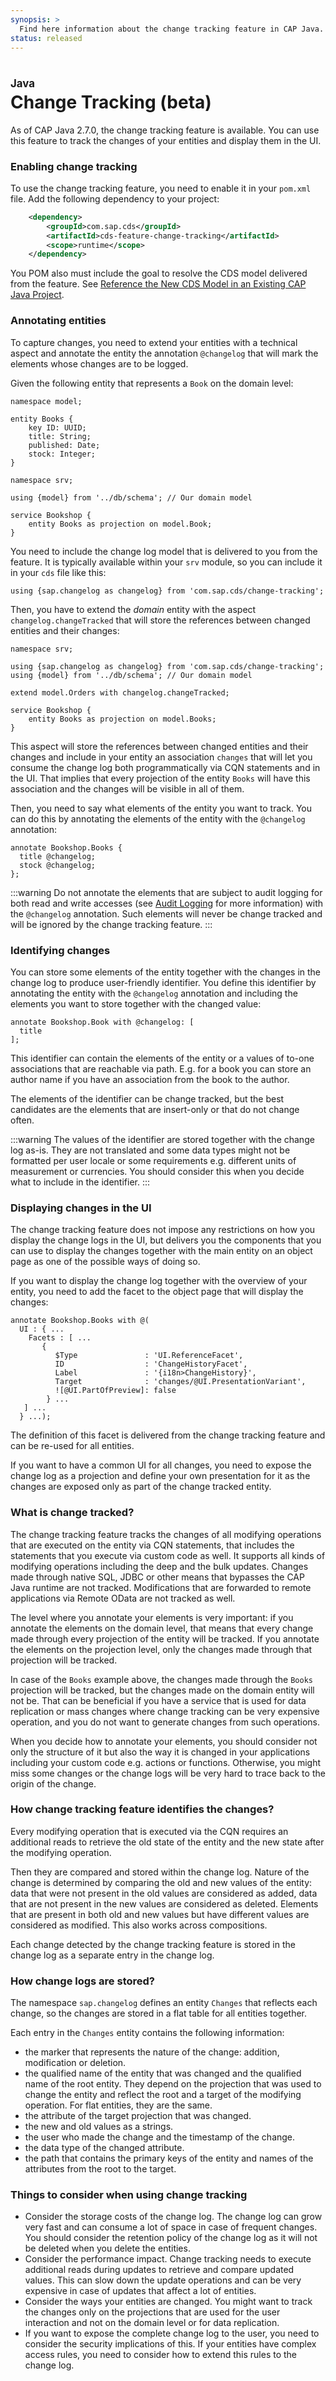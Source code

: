 ```yaml
---
synopsis: >
  Find here information about the change tracking feature in CAP Java.
status: released
---
```


# Change Tracking (beta)
<style scoped>
  h1:before {
    content: "Java"; display: block; font-size: 60%; margin: 0 0 .2em;
  }
</style>

As of CAP Java 2.7.0, the change tracking feature is available. You can use this feature to track the changes of your entities and display them in the UI.

### Enabling change tracking

To use the change tracking feature, you need to enable it in your `pom.xml` file. Add the following dependency to your project:

```xml
    <dependency>
	    <groupId>com.sap.cds</groupId>
		<artifactId>cds-feature-change-tracking</artifactId>
		<scope>runtime</scope>
    </dependency>
```

You POM also must include the goal to resolve the CDS model delivered from the feature. See [Reference the New CDS Model in an Existing CAP Java Project](./plugins#reference-the-new-cds-model-in-an-existing-cap-java-project).

### Annotating entities

To capture changes, you need to extend your entities with a technical aspect and annotate the entity 
the annotation `@changelog` that will mark the elements whose changes are to be logged.

Given the following entity that represents a `Book` on the domain level:

```cds
namespace model;

entity Books {
    key ID: UUID;
    title: String;
    published: Date;
    stock: Integer;
}
```

```cds
namespace srv;

using {model} from '../db/schema'; // Our domain model

service Bookshop {
    entity Books as projection on model.Book;
}
```

You need to include the change log model that is delivered to you from the feature. It is typically available within 
your `srv` module, so you can include it in your `cds` file like this:

```cds
using {sap.changelog as changelog} from 'com.sap.cds/change-tracking';
```

Then, you have to extend the _domain_ entity with the aspect `changelog.changeTracked` that will store the references 
between changed entities and their changes:

```cds
namespace srv;

using {sap.changelog as changelog} from 'com.sap.cds/change-tracking';
using {model} from '../db/schema'; // Our domain model

extend model.Orders with changelog.changeTracked;

service Bookshop {
    entity Books as projection on model.Books;
}
```

This aspect will store the references between changed entities and their changes and include in your entity 
an association `changes` that will let you consume the change log both programmatically via CQN statements and in the UI. 
That implies that every projection of the entity `Books` will have this association and the changes will be 
visible in all of them.

Then, you need to say what elements of the entity you want to track. You can do this by annotating the elements 
of the entity with the `@changelog` annotation:

```cds
annotate Bookshop.Books {
  title @changelog;
  stock @changelog;
};
```

:::warning
Do not annotate the elements that are subject to audit logging for both read and write accesses 
(see [Audit Logging](./auditlog) for more information)
with the `@changelog` annotation. Such elements will never be change tracked and will be ignored by the change tracking feature.
:::

### Identifying changes

You can store some elements of the entity together with the changes in the change log to produce user-friendly identifier. 
You define this identifier by annotating the entity with the `@changelog` annotation and including the elements you want
to store together with the changed value:

```cds
annotate Bookshop.Book with @changelog: [
  title
];
```
This identifier can contain the elements of the entity or a values of to-one associations that are reachable via path. 
E.g. for a book you can store an author name if you have an association from the book to the author.

The elements of the identifier can be change tracked, but the best candidates are the elements 
that are insert-only or that do not change often. 

:::warning
The values of the identifier are stored together with the change log as-is. They are not translated and some data types might 
not be formatted per user locale or some requirements e.g. different units of measurement or currencies. 
You should consider this when you decide what to include in the identifier.
:::

### Displaying changes in the UI

The change tracking feature does not impose any restrictions on how you display the change logs in the UI, but delivers
you the components that you can use to display the changes together with the main entity on an object page as one of the
possible ways of doing so.

If you want to display the change log together with the overview of your entity, you need to add the facet
to the object page that will display the changes:

```cds
annotate Bookshop.Books with @(
  UI : { ...
    Facets : [ ...
       {
          $Type               : 'UI.ReferenceFacet',
          ID                  : 'ChangeHistoryFacet',
          Label               : '{i18n>ChangeHistory}',
          Target              : 'changes/@UI.PresentationVariant',
          ![@UI.PartOfPreview]: false
        } ...
   ] ...
  } ...);
```

The definition of this facet is delivered from the change tracking feature and can be re-used for all entities.

If you want to have a common UI for all changes, you need to expose the change log as a projection and define
your own presentation for it as the changes are exposed only as part of the change tracked entity.

### What is change tracked?

The change tracking feature tracks the changes of all modifying operations that are executed on the entity via CQN statements, 
that includes the statements that you execute via custom code as well. It supports all kinds of modifying operations 
including the deep and the bulk updates. Changes made through native SQL, JDBC or other means that bypasses the CAP Java runtime are not tracked. 
Modifications that are forwarded to remote applications via Remote OData are not tracked as well.  

The level where you annotate your elements is very important: if you annotate the elements on the domain level,
that means that every change made through every projection of the entity will be tracked. If you annotate the elements
on the projection level, only the changes made through that projection will be tracked.

In case of the `Books` example above, the changes made through the `Books` projection will be tracked, but the changes
made on the domain entity will not be. That can be beneficial if you have a service that is used for data replication
or mass changes where change tracking can be very expensive operation, and you do not want to generate changes from such operations.

When you decide how to annotate your elements, you should consider not only the structure of it but also the way it is changed
in your applications including your custom code e.g. actions or functions. Otherwise, you might miss some changes or the change logs 
will be very hard to trace back to the origin of the change. 

### How change tracking feature identifies the changes?

Every modifying operation that is executed via the CQN requires an additional reads to retrieve the old state 
of the entity and the new state after the modifying operation.

Then they are compared and stored within the change log. Nature of the change is determined by comparing the old and new 
values of the entity: data that were not present in the old values are considered as added, data that are not present in 
the new values are considered as deleted. Elements that are present in both old and new values but have different values 
are considered as modified. This also works across compositions.

Each change detected by the change tracking feature is stored in the change log as a separate entry in the change log.

### How change logs are stored?

The namespace `sap.changelog` defines an entity `Changes` that reflects each change, so the changes are stored in a flat table for all entities together.

Each entry in the `Changes` entity contains the following information:

- the marker that represents the nature of the change: addition, modification or deletion.
- the qualified name of the entity that was changed and the qualified name of the root entity. They depend on the projection that was used to 
  change the entity and reflect the root and a target of the modifying operation. For flat entities, they are the same.
- the attribute of the target projection that was changed. 
- the new and old values as a strings. 
- the user who made the change and the timestamp of the change.
- the data type of the changed attribute.
- the path that contains the primary keys of the entity and names of the attributes from the root to the target.

### Things to consider when using change tracking

- Consider the storage costs of the change log. The change log can grow very fast and can consume a lot of space 
  in case of frequent changes. You should consider the retention policy of the change log as it will not be deleted when you delete the entities. 
- Consider the performance impact. Change tracking needs to execute additional reads during updates to retrieve and compare updated values. 
  This can slow down the update operations and can be very expensive in case of updates that affect a lot of entities.
- Consider the ways your entities are changed. You might want to track the changes only on the projections that are used for 
  the user interaction and not on the domain level or for data replication.
- If you want to expose the complete change log to the user, you need to consider the security implications of this. If your entities have complex access rules, 
  you need to consider how to extend this rules to the change log. 
